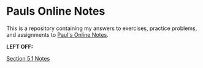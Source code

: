 # Pauls Online Notes

This is a repository containing my answers to exercises, practice problems, and
assignments to [Paul's Online Notes](https://tutorial.math.lamar.edu/).

**LEFT OFF:**

[Section 5.1 Notes](https://tutorial.math.lamar.edu/Classes/Alg/DividingPolynomials.aspx)
